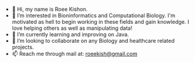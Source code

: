 - 👋 Hi, my name is Roee Kishon.
- 👀 I’m interested in Bioninformatics and Computational Biology. I'm motivated as hell to begin working in these fields and gain knowledge.
  I love helping others as well as manipulating data!
- 🌱 I’m currently learning and improving on Java.
- 💞️ I’m looking to collaborate on any Biology and healthcare related projects.
- 📫 Reach me through mail at: roeekish@gmail.com
